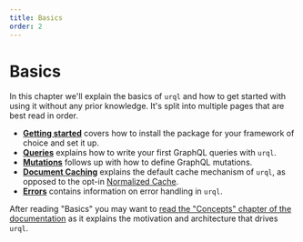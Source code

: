 ```yaml
---
title: Basics
order: 2
---
```


# Basics

In this chapter we'll explain the basics of `urql` and how to get started with using it without any
prior knowledge. It's split into multiple pages that are best read in order.

- [**Getting started**](./getting-started.md) covers how to install the package for your framework of choice and set it up.
- [**Queries**](./queries.md) explains how to write your first GraphQL queries with `urql`.
- [**Mutations**](./mutations.md) follows up with how to define GraphQL mutations.
- [**Document Caching**](./document-caching.md) explains the default cache mechanism of `urql`, as opposed to the opt-in
  [Normalized Cache](../graphcache/normalized-caching.md).
- [**Errors**](./errors.md) contains information on error handling in `urql`.

After reading "Basics" you may want to [read the "Concepts" chapter of the
documentation](../concepts/README.md) as it explains the motivation and architecture that drives
`urql`.
